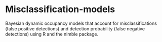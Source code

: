 # Misclassification-models
Bayesian dynamic occupancy models that account for misclassifications (false positive detections) and detection probability (false negative detections) using R and the nimble package.
